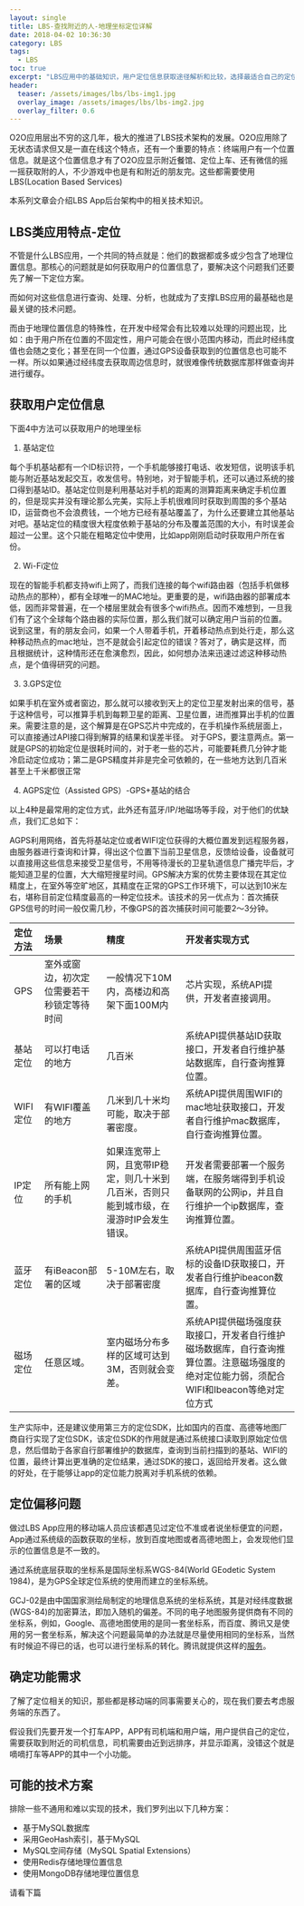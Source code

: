 ```yaml
---
layout: single
title: LBS-查找附近的人-地理坐标定位详解
date: 2018-04-02 10:36:30
category: LBS
tags:
  - LBS
toc: true
excerpt: "LBS应用中的基础知识，用户定位信息获取途径解析和比较，选择最适合自己的定位方式"
header:
  teaser: /assets/images/lbs/lbs-img1.jpg
  overlay_image: /assets/images/lbs/lbs-img2.jpg
  overlay_filter: 0.6
---
```


O2O应用层出不穷的这几年，极大的推进了LBS技术架构的发展。O2O应用除了无状态请求但又是一直在线这个特点，还有一个重要的特点：终端用户有一个位置信息。就是这个位置信息才有了O2O应显示附近餐馆、定位上车、还有微信的摇一摇获取附的人，不少游戏中也是有和附近的朋友完。这些都需要使用LBS(Location Based Services)

本系列文章会介绍LBS App后台架构中的相关技术知识。

## LBS类应用特点-定位

不管是什么LBS应用，一个共同的特点就是：他们的数据都或多或少包含了地理位置信息。那核心的问题就是如何获取用户的位置信息了，要解决这个问题我们还要先了解一下定位方案。

而如何对这些信息进行查询、处理、分析，也就成为了支撑LBS应用的最基础也是最关键的技术问题。

而由于地理位置信息的特殊性，在开发中经常会有比较难以处理的问题出现，比如：由于用户所在位置的不固定性，用户可能会在很小范围内移动，而此时经纬度值也会随之变化；甚至在同一个位置，通过GPS设备获取到的位置信息也可能不一样。所以如果通过经纬度去获取周边信息时，就很难像传统数据库那样做查询并进行缓存。

## 获取用户定位信息

下面4中方法可以获取用户的地理坐标

1. 基站定位

每个手机基站都有一个ID标识符，一个手机能够接打电话、收发短信，说明该手机能与附近基站发起交互，收发信号。特别地，对于智能手机，还可以通过系统的接口得到基站ID。基站定位则是利用基站对手机的距离的测算距离来确定手机位置的，但是现实并没有理论那么完美，实际上手机很难同时获取到周围的多个基站ID，运营商也不会浪费钱，一个地方已经有基站覆盖了，为什么还要建立其他基站对吧。基站定位的精度很大程度依赖于基站的分布及覆盖范围的大小，有时误差会超过一公里。这个只能在粗略定位中使用，比如app刚刚启动时获取用户所在省份。

2. Wi-Fi定位

现在的智能手机都支持wifi上网了，而我们连接的每个wifi路由器（包括手机做移动热点的那种），都有全球唯一的MAC地址。更重要的是，wifi路由器的部署成本低，因而非常普遍，在一个楼层里就会有很多个wifi热点。因而不难想到，一旦我们有了这个全球每个路由器的实际位置，那么我们就可以确定用户当前的位置。
说到这里，有的朋友会问，如果一个人带着手机，开着移动热点到处行走，那么这种移动热点的mac地址，岂不是就会引起定位的错误？答对了，确实是这样，而且根据统计，这种情形还在愈演愈烈，因此，如何想办法来迅速过滤这种移动热点，是个值得研究的问题。

3. 3.GPS定位

如果手机在室外或者窗边，那么就可以接收到天上的定位卫星发射出来的信号，基于这种信号，可以推算手机到每颗卫星的距离、卫星位置，进而推算出手机的位置来。需要注意的是，这个解算是在GPS芯片中完成的，在手机操作系统层面上，可以直接通过API接口得到解算的结果和误差半径。
对于GPS，要注意两点。第一就是GPS的初始定位是很耗时间的，对于老一些的芯片，可能要耗费几分钟才能冷启动定位成功；第二是GPS精度并非是完全可依赖的，在一些地方达到几百米甚至上千米都很正常

4. AGPS定位（Assisted GPS）-GPS+基站的结合

以上4种是最常用的定位方式，此外还有蓝牙/IP/地磁场等手段，对于他们的优缺点，我们汇总如下：

AGPS利用网络，首先将基站定位或者WIFI定位获得的大概位置发到远程服务器，由服务器进行查询和计算，得出这个位置下当前卫星信息，反馈给设备，设备就可以直接用这些信息来接受卫星信号，不用等待漫长的卫星轨道信息广播完毕后，才能知道卫星的位置，大大缩短搜星时间。GPS解决方案的优势主要体现在其定位精度上，在室外等空旷地区，其精度在正常的GPS工作环境下，可以达到10米左右，堪称目前定位精度最高的一种定位技术。该技术的另一优点为：首次捕获GPS信号的时间一般仅需几秒，不像GPS的首次捕获时间可能要2～3分钟。

|定位方法|场景|精度|开发者实现方式|
|:---|:---|:---|:---|
|GPS|室外或窗边，初次定位需要若干秒锁定等待时间|一般情况下10M内，高楼边和高架下面100M内|芯片实现，系统API提供，开发者直接调用。|
|基站定位|可以打电话的地方|几百米|系统API提供基站ID获取接口，开发者自行维护基站数据库，自行查询推算位置。|
|WIFI定位|有WIFI覆盖的地方|几米到几十米均可能，取决于部署密度。|系统API提供周围WIFI的mac地址获取接口，开发者自行维护mac数据库，自行查询推算位置。|
|IP定位|所有能上网的手机|如果连宽带上网，且宽带IP稳定，则几十米到几百米，否则只能到城市级，在漫游时IP会发生错误。|开发者需要部署一个服务端，在服务端得到手机设备联网的公网ip，并且自行维护一个ip数据库，查询推算位置。|
|蓝牙定位|有iBeacon部署的区域|5-10M左右，取决于部署密度|系统API提供周围蓝牙信标的设备ID获取接口，开发者自行维护ibeacon数据库，自行查询推算位置。|
|磁场定位|任意区域。|室内磁场分布多样的区域可达到3M，否则就会变差。|系统API提供磁场强度获取接口，开发者自行维护磁场数据库，自行查询推算位置。注意磁场强度的绝对定位能力弱，须配合WIFI和Ibeacon等绝对定位方式|

生产实际中，还是建议使用第三方的定位SDK，比如国内的百度、高德等地图厂商自行实现了定位SDK，该定位SDK的作用就是通过系统接口读取到原始定位信息，然后借助于各家自行部署维护的数据库，查询到当前扫描到的基站、WIFI的位置，最终计算出更准确的定位结果，通过SDK的接口，返回给开发者。这么做的好处，在于能够让app的定位能力脱离对手机系统的依赖。

## 定位偏移问题

做过LBS App应用的移动端人员应该都遇见过定位不准或者说坐标便宜的问题，App通过系统级的函数获取的坐标，放到百度地图或者高德地图上，会发现他们显示的位置信息是不一致的。

通过系统底层获取的坐标系是国际坐标系WGS-84(World GEodetic System 1984)，是为GPS全球定位系统的使用而建立的坐标系统。

GCJ-02是由中国国家测绘局制定的地理信息系统的坐标系统，其是对经纬度数据(WGS-84)的加密算法，即加入随机的偏差。不同的电子地图服务提供商有不同的坐标系，例如，Google、高德地图使用的是同一套坐标系，而百度、腾讯又是使用的另一套坐标系，解决这个问题最简单的办法就是尽量使用相同的坐标系，当然有时候迫不得已的话，也可以进行坐标系的转化。腾讯就提供这样的[服务](http://lbs.qq.com/webservice_v1/guide-convert.html)。

## 确定功能需求

了解了定位相关的知识，那些都是移动端的同事需要关心的，现在我们要去考虑服务端的东西了。

假设我们先要开发一个打车APP，APP有司机端和用户端，用户提供自己的定位，需要获取到附近的司机信息，司机需要由近到远排序，并显示距离，没错这个就是嘀嘀打车等APP的其中一个小功能。

## 可能的技术方案

排除一些不通用和难以实现的技术，我们罗列出以下几种方案：

- 基于MySQL数据库
- 采用GeoHash索引，基于MySQL
- MySQL空间存储（MySQL Spatial Extensions）
- 使用Redis存储地理位置信息
- 使用MongoDB存储地理位置信息

请看下篇
